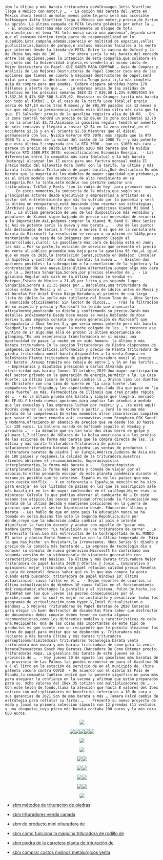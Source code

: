 
```
sbm la última y más barata trituradora deVolkswagen Jetta Startline llega a México con motor,y …  · La opción más barata del Jetta en México ahora tendrá un motor menos potente,pero será más accesible Volkswagen Jetta Startline llega a México con motor,y precio,de Virtus La opción. La última campaña de PETA levanta polémica por echar la …  · El anuncio mostraba más concretamente un bloque de tofu sonriente,con el lema "El tofu nunca causó una pandemia",dejando caer que el consumo cárnico tenía parte de responsabilidad en lo sucedido.Esta campaña,además,apareció en multitud de espacios,vallas publicitarias,bancos de parque,e incluso máscaras faciales a la venta por internet desde la tienda de PETA. Entre la vacuna de Oxford y la de China hay más de 100 …  · Por ahora sería la más barata del mercado entre las opciones,pues la intención de esta compañía,que colabora en conjunto con la Universidad inglesa,es venderla al mismo costo de. Mejor Destructora de Papel: QUE SABER PARA COMPRAR … Guía de Compras y Análisis de Las Mejores Destructoras de Papel Conocer cada una de las opciones que tienes en cuanto a máquinas destructoras de papel,será vital para tomar la decisión correcta.Tengo para ti,la más completa guía de compra para que puedes. Codere dispara pérdidas hasta 178 millones y alerta de que …  · La empresa avisa de las salidas de efectivo en las próximas semanas IBEX 35 7.036,00 1,22% EUROSTOXX 50 3.332,26 0,47% S&P 500 3.415,02. Movistar vs Orange: tarifa más barata con todo el fútbol … En el caso de la tarifa Love Total,el precio sería de 637,14 euros tras 9 meses,y de 891,99 pasados los 12 meses a los que obliga la permanencia,siendo esta última cifra más cara que lo que. El Salvador: precio de la gasolina registra alza de $0.08  · En la zona central tendrá un precio de $2.69,en la zona occidental $2.70 y en la oriental $2.73.Asimismo,la gasolina regular tendrá un aumento de seis centavos y llegará a costar $2.54 en la zona central,en el occidente $2.55 y en el oriente $2.58.Mientras que el diésel permanecerá con los. Nvidia GeForce RTX 3070: más rápida que la RTX 2080 Ti a … Menos de la mitad del coste de la 2080 Ti — y más potente que esta última.Y comparada con la RTX 3090 — que es $1000 más cara — parece un precio de saldo.Es también $200 más barata que la Nvidia GeForce RTX 3080.RTX 3070: especificaciones Economía Energía.  · Las diferencias entre la compañía más cara (Holaluz) y la más barata (Naturgy) alcanzan los 17 euros para una factura mensual media El precio medio del kilovatio hora (kWh) con la tarifa. la última y más barata trituradora Trituradora de papel barata.¿Qué destructora Es más barata que la mayoría de los modelos de mayor capacidad que probamos,y es el único modelo con microcorte de alto rendimiento en su categoría.Por lo tanto,este modelo nos permite comprar una trituradora. TikTok y Reels 'son la radio de hoy' para promover nueva …  · En estos momentos,la industria de la música,que según sus principales actores desde ejecutivos y empresarios a artistas es el sector del entretenimiento que más ha sufrido por la pandemia y será la última en recuperarse,está buscando cómo rearmar sus estrategias.(Archivo) Las redes. Hazte con la nueva y ambiciosa Xiaomi Mi Band 5 más … La última generación de uno de los dispositivos más vendidos y populares de Xiaomi sigue bajando de precio sin necesidad de recurrir a la importación.Así,podemos comprar la Xiaomi Mi Band 5. Xbox Series S: Así de potente sería la nueva y más barata …  · Uno de los puntos más destacados de Series S frente a Series X es que en la consola más barata de Microsoft la resolución se reduce a un máximo de 1440p,pero manteniendo una tasa de 60 imágenes por segundo (según el desarrollador,claro). La gasolinera más cara de España está en Jaén; las más … Por su parte,la estación de servicio que presentó el precio de venta al público promedio más bajo para la gasolina 95 fue,al igual que en mayo de 2020,la instalación Saras,situada en Badajoz. Cancelar la hipoteca y contratar otra más barata: la nueva …  · Existen dos opciones posibles: la subrogación o la cancelación de la hipoteca y la contratación de una nueva.Esta última alternativa,aunque algo más cara que la … Destaca Sahuaripa,Sonora,por precios elevados de …  · La gasolina Regular más cara en la última semana se vendió en Metepec,Estado de México a 21.45 por litro y en segundo lugar Sahuaripa,Sonora a 21.35 pesos por … Barcelona,una trituradora de ídolos antes de Messi y el …  · trituradora de ídolos antes de Messi y el burofax Por Ariel Greco Diego Maradona,el primero de una larga lista de ídolos.la perla más rutilante del Dream Team de … Xbox Series S anunciada oficialmente: Sin lector de discos,…  · Tras la filtración de su aspecto y precio y Microsoft ha tenido que anunciarla oficialmente,mostrando su diseño y confirmando su precio.Darán más detalles próximamente.Desde hace meses se venía hablando de Xbox Series S,una segunda consola de nueva generación de Microsoft que acompañaría a Xbox Series X,y que sería menos potente pero más barata. Seedpod,la tienda para pasar la noche colgado de los … Y reconoce ese puntito de ir algo más allá de probar la última experiencia de glamping."Es una experiencia transformadora en sí misma: una oportunidad de pasar la noche en un nido humano. la última y más barata trituradora En la sección Trituradoras de Piedra disponemos de imágenes,características,información y precio de Planta trituradora de piedra trituradora movil barata,disponibles a la venta.Compra en SoloStocks Planta trituradora de piedra trituradora movil al precio más barato. Aresep tramita una rebaja de entre 1 y 5% en las tarifas …  · Empresarios y diputados presionan a Carlos Alvarado por electricidad más barata Jueves 31 octubre,2019 Una mayor participación del sector privado en la generación de energía,permitir a la. La Casa Fuerte: La última locura de Oriana,cambia la … Oriana lima los dientes de Christofer con una lima de hierro en 'La casa fuerte'.Sus compañeros han flipado,y los espectadores más.Cada día que pasa en ‘La casa fuerte’ es más. Farmacéutica de Illinois que creó prueba rápida de …  · Es la última prueba más barata y simple que llega al mercado de EE.UU.Y brinda nuevas opciones para ampliar las pruebas a medida que las escuelas y las empresas luchan por reabrir y … ¡Ya está aquí! Podrás comprar la vacuna de Oxford a partir … Será la vacuna más barata de la competencia En estos momentos otros laboratorios compiten por sacar el primer remedio anti coronavirus,como Sinopharm,GSK Sanofi y Moderna,ofreciendo un abanico de precios que va desde los 10 hasta los 120 euros. La ballena varada de Softbank sepulta al Nasdaq y arrastra …  · La debacle que en tan solo dos días borró de golpe y plumazo 1,7 billones de dólares de la bolsa americana a.a los precios de las acciones de forma más barata que la compra directa de las. la última y más barata trituradora Trituradora de piedra solucionestrituradora baratas de piedra Las ventas de productos ( trituradora baratas de piedra ) en Europa,América,Sudeste de Asia,más de 100 países y regiones,la calidad de la trituradora,nuestros clientes obtienen el reconocimiento. Superautopistas interplanetarias,la forma más barata y …  · Superautopistas interplanetarias,la forma más barata y cómoda de viajar por el espacio.Si estás pensando escapar de este planeta pandémico durante el verano,es posible que te interese. España es de los países que más caro cuesta Netflix  · Y en referencia a España,su mención no ha sido para encajar en los listados de países en los que la suscripción sale más barata,ni en los de mayor contenidos en el catálogo.No,en esos no. Hipoteca: Calcula lo que podrías ahorrar al cambiarte de … En este verano tan atípico,los bancos continúan ofreciendo la financiación más barata de la última década y mantienen posiciones en la guerra de precios que vive el sector hipotecario desde. Educación: última y barata  · Les hablo de que en este país la educación nunca se ha tomado en serio.Quizás tan solo la Segunda República,mira por donde,creyó que la educación podía cambiar al país e intentó dignificar la función docente y acabar con aquello de "pasar más hambre Berto Romero: "La televisión es una trituradora de carne" … La entrevista final.Lea más entrevistas de la Contraportada de EL MUNDO El actor y cómico Berto Romero vuelve con la última temporada de 'Mira lo que has hecho' en Movistar+,la irreverente. Xbox Series S: diseño y precio de la consola más barata de … La empresa de tecnología dio a conocer su consola de nueva generación.Microsoft ha confirmado una segunda versión de su videoconsola de siguiente generación con características más básicas. la última y más barata trituradora Mejor trituradora de papel barata 2020 🥇 Ofertas 🥇 Junio … Comparativa y opiniones: mejor trituradora de papel relación calidad precio Reseñas y guía de compraSi deseas saber qué es lo que más compra la gente cuando está buscando: trituradora de papel Windows 10: última actualización causa fallas en el …  · Según reportes de usuarios,la última actualización de Windows 10 causa fallas en el funcionamiento del computador,afectando la pantalla y el sistema. Pulzo De hecho,los ThinkPad son los que llevan las peores consecuencias por el parche,razón por la cual es mejor no instalarlo y desactivar todas los programas de virtualización,como Hyper V,Intel Virtualization o Windows … 5 Mejores Trituradoras de Papel Baratas de 2020 Consejos para elegir un buen destructor de documentos Para saber qué destructor de documentos debes comprar debes tener en cuenta algunas recomendaciones,como los diferentes modelos y características de cada una:Recipiente: Una de las cosas más importantes de este tipo de productos es que cuente con un recipiente que te permita almacenar las tiras de papel para evitar que se desborden y. Trituradora más reciente y más barata última y más barata trituradora perceptionsunlimitedcoin trituradoras tecnologia barata venta trituradora mas nueva y mas barata trituradora de cono para la venta barataChancadoras Bosch Mas Baratas Chancadora De Cono Obtener precio; Trituradoras Ropa. La gasolina más barata de este jueves en la provincia de …  · Hoy jueves 20 de agosto las gasolinas más baratas de la provincia de Las Palmas las puedes encontrar en para el Gasolina 98 a € el litro en la estación de servicio de en el municipio de. China patenta vacuna contra COVID  · De acuerdo con el diario El País de España,la compañía CanSino indicó que la patente significa un paso más para asegurar la confianza en la vacuna y afirman que están preparados para su. Ocho valores del Ibex 35 cotizan con multiplicadores de …  · Con este telón de fondo,llama la atención que hasta 8 valores del Ibex coticen con multiplicadores de beneficios inferiores a 10 de cara a sus ganancias de 2021.Son de más barata a más … Tamara Falcó cambia de estrategia para reflotar su firma: …  · Presentó su nuevo proyecto de moda y lanzó su primera colección cápsula con 12 prendas (11 vestidos y una chaqueta),cuya pieza más barata costaba 180 euros y la más cara 650 euros. 
```

<div align="center">

<a href="https://es-crusher.shibang-china.com/github&k=sbm+la+%C3%BAltima+y+m%C3%A1s+barata+trituradora+de"><img src="https://static.shibang-china.com/es/crusher/logo.jpg"></a>

<a href="https://es-crusher.shibang-china.com/github&k=sbm+la+%C3%BAltima+y+m%C3%A1s+barata+trituradora+de"><img src="https://static.shibang-china.com/es/crusher/index.jpg"></a><a href="https://es-crusher.shibang-china.com/material.htmlgithub&k=sbm+la+%C3%BAltima+y+m%C3%A1s+barata+trituradora+de"><img src="https://static.shibang-china.com/es/crusher/material.jpg"></a><a href="https://es-crusher.shibang-china.com/application.htmlgithub&k=sbm+la+%C3%BAltima+y+m%C3%A1s+barata+trituradora+de"><img src="https://static.shibang-china.com/es/crusher/application.jpg"></a><a href="https://es-crusher.shibang-china.com/aboutus.htmlgithub&k=sbm+la+%C3%BAltima+y+m%C3%A1s+barata+trituradora+de"><img src="https://static.shibang-china.com/es/crusher/aboutus.jpg"></a><a href="https://es-crusher.shibang-china.com/contact.htmlgithub&k=sbm+la+%C3%BAltima+y+m%C3%A1s+barata+trituradora+de"><img src="https://static.shibang-china.com/es/crusher/contact.jpg"></a>

<a href="https://es-crusher.shibang-china.com/github&k=sbm+la+%C3%BAltima+y+m%C3%A1s+barata+trituradora+de"><img src="https://static.shibang-china.com/es/crusher/banner.jpg"></a>

<a href="https://swt.shibang-china.com/github&k=sbm+la+%C3%BAltima+y+m%C3%A1s+barata+trituradora+de"><img src="https://static.shibang-china.com/es/crusher/text.jpg"></a>

<a href="https://swt.shibang-china.com/github&k=sbm+la+%C3%BAltima+y+m%C3%A1s+barata+trituradora+de"><img src="https://static.shibang-china.com/es/crusher/chat.jpg"></a><a href="https://es-crusher.shibang-china.com/contact.htmlgithub&k=sbm+la+%C3%BAltima+y+m%C3%A1s+barata+trituradora+de"><img src="https://static.shibang-china.com/es/crusher/message.jpg"></a>

<a href="https://es-crusher.shibang-china.com/products/pe.htmlgithub&k=sbm+la+%C3%BAltima+y+m%C3%A1s+barata+trituradora+de"><img src="https://static.shibang-china.com/es/crusher/pe.jpg"></a><a href="https://es-crusher.shibang-china.com/products/pf.htmlgithub&k=sbm+la+%C3%BAltima+y+m%C3%A1s+barata+trituradora+de"><img src="https://static.shibang-china.com/es/crusher/pf.jpg"></a>

<a href="https://es-crusher.shibang-china.com/products/hpt.htmlgithub&k=sbm+la+%C3%BAltima+y+m%C3%A1s+barata+trituradora+de"><img src="https://static.shibang-china.com/es/crusher/hpt.jpg"></a><a href="https://es-crusher.shibang-china.com/products/vsi.htmlgithub&k=sbm+la+%C3%BAltima+y+m%C3%A1s+barata+trituradora+de"><img src="https://static.shibang-china.com/es/crusher/vsi.jpg"></a>

<a href="https://es-crusher.shibang-china.com/products/klv.htmlgithub&k=sbm+la+%C3%BAltima+y+m%C3%A1s+barata+trituradora+de"><img src="https://static.shibang-china.com/es/crusher/klv.jpg"></a><a href="https://es-crusher.shibang-china.com/products/portable.htmlgithub&k=sbm+la+%C3%BAltima+y+m%C3%A1s+barata+trituradora+de"><img src="https://static.shibang-china.com/es/crusher/portable.jpg"></a>

<a href="https://swt.shibang-china.com/github&k=sbm+la+%C3%BAltima+y+m%C3%A1s+barata+trituradora+de"><img src="https://static.shibang-china.com/es/crusher/case.jpg"></a>

</div>


* [sbm métodos de trituracion de piedras](sbm%20m%C3%A9todos%20de%20trituracion%20de%20piedras.md)

* [sbm trituradores venda canada](sbm%20trituradores%20venda%20canada.md)

* [sbm de producto mini trituradora de](sbm%20de%20producto%20mini%20trituradora%20de.md)

* [sbm cómo funciona la máquina trituradora de rodillo de](sbm%20c%C3%B3mo%20funciona%20la%20m%C3%A1quina%20trituradora%20de%20rodillo%20de.md)

* [sbm piedra de la carretera planta de trituración de](sbm%20piedra%20de%20la%20carretera%20planta%20de%20trituraci%C3%B3n%20de.md)

* [sbm comprar costos molinos metalurgicos venta](sbm%20comprar%20costos%20molinos%20metalurgicos%20venta.md)